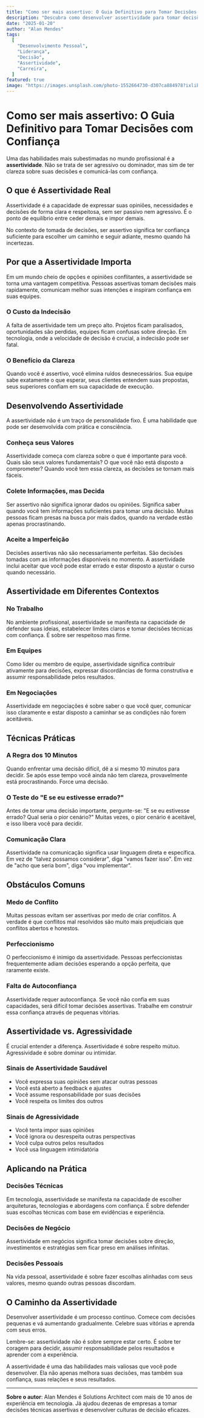 ```yaml
---
title: "Como ser mais assertivo: O Guia Definitivo para Tomar Decisões com Confiança"
description: "Descubra como desenvolver assertividade para tomar decisões mais eficazes em sua carreira e vida pessoal, com técnicas práticas e insights valiosos."
date: "2025-01-20"
author: "Alan Mendes"
tags:
  [
    "Desenvolvimento Pessoal",
    "Liderança",
    "Decisão",
    "Assertividade",
    "Carreira",
  ]
featured: true
image: "https://images.unsplash.com/photo-1552664730-d307ca884978?ixlib=rb-1.2.1&auto=format&fit=crop&w=1200&q=80"
---
```


# Como ser mais assertivo: O Guia Definitivo para Tomar Decisões com Confiança

Uma das habilidades mais subestimadas no mundo profissional é a **assertividade**. Não se trata de ser agressivo ou dominador, mas sim de ter clareza sobre suas decisões e comunicá-las com confiança.

## O que é Assertividade Real

Assertividade é a capacidade de expressar suas opiniões, necessidades e decisões de forma clara e respeitosa, sem ser passivo nem agressivo. É o ponto de equilíbrio entre ceder demais e impor demais.

No contexto de tomada de decisões, ser assertivo significa ter confiança suficiente para escolher um caminho e seguir adiante, mesmo quando há incertezas.

## Por que a Assertividade Importa

Em um mundo cheio de opções e opiniões conflitantes, a assertividade se torna uma vantagem competitiva. Pessoas assertivas tomam decisões mais rapidamente, comunicam melhor suas intenções e inspiram confiança em suas equipes.

### O Custo da Indecisão

A falta de assertividade tem um preço alto. Projetos ficam paralisados, oportunidades são perdidas, equipes ficam confusas sobre direção. Em tecnologia, onde a velocidade de decisão é crucial, a indecisão pode ser fatal.

### O Benefício da Clareza

Quando você é assertivo, você elimina ruídos desnecessários. Sua equipe sabe exatamente o que esperar, seus clientes entendem suas propostas, seus superiores confiam em sua capacidade de execução.

## Desenvolvendo Assertividade

A assertividade não é um traço de personalidade fixo. É uma habilidade que pode ser desenvolvida com prática e consciência.

### Conheça seus Valores

Assertividade começa com clareza sobre o que é importante para você. Quais são seus valores fundamentais? O que você não está disposto a comprometer? Quando você tem essa clareza, as decisões se tornam mais fáceis.

### Colete Informações, mas Decida

Ser assertivo não significa ignorar dados ou opiniões. Significa saber quando você tem informações suficientes para tomar uma decisão. Muitas pessoas ficam presas na busca por mais dados, quando na verdade estão apenas procrastinando.

### Aceite a Imperfeição

Decisões assertivas não são necessariamente perfeitas. São decisões tomadas com as informações disponíveis no momento. A assertividade inclui aceitar que você pode estar errado e estar disposto a ajustar o curso quando necessário.

## Assertividade em Diferentes Contextos

### No Trabalho

No ambiente profissional, assertividade se manifesta na capacidade de defender suas ideias, estabelecer limites claros e tomar decisões técnicas com confiança. É sobre ser respeitoso mas firme.

### Em Equipes

Como líder ou membro de equipe, assertividade significa contribuir ativamente para decisões, expressar discordâncias de forma construtiva e assumir responsabilidade pelos resultados.

### Em Negociações

Assertividade em negociações é sobre saber o que você quer, comunicar isso claramente e estar disposto a caminhar se as condições não forem aceitáveis.

## Técnicas Práticas

### A Regra dos 10 Minutos

Quando enfrentar uma decisão difícil, dê a si mesmo 10 minutos para decidir. Se após esse tempo você ainda não tem clareza, provavelmente está procrastinando. Force uma decisão.

### O Teste do "E se eu estivesse errado?"

Antes de tomar uma decisão importante, pergunte-se: "E se eu estivesse errado? Qual seria o pior cenário?" Muitas vezes, o pior cenário é aceitável, e isso libera você para decidir.

### Comunicação Clara

Assertividade na comunicação significa usar linguagem direta e específica. Em vez de "talvez possamos considerar", diga "vamos fazer isso". Em vez de "acho que seria bom", diga "vou implementar".

## Obstáculos Comuns

### Medo de Conflito

Muitas pessoas evitam ser assertivas por medo de criar conflitos. A verdade é que conflitos mal resolvidos são muito mais prejudiciais que conflitos abertos e honestos.

### Perfeccionismo

O perfeccionismo é inimigo da assertividade. Pessoas perfeccionistas frequentemente adiam decisões esperando a opção perfeita, que raramente existe.

### Falta de Autoconfiança

Assertividade requer autoconfiança. Se você não confia em suas capacidades, será difícil tomar decisões assertivas. Trabalhe em construir essa confiança através de pequenas vitórias.

## Assertividade vs. Agressividade

É crucial entender a diferença. Assertividade é sobre respeito mútuo. Agressividade é sobre dominar ou intimidar.

### Sinais de Assertividade Saudável

- Você expressa suas opiniões sem atacar outras pessoas
- Você está aberto a feedback e ajustes
- Você assume responsabilidade por suas decisões
- Você respeita os limites dos outros

### Sinais de Agressividade

- Você tenta impor suas opiniões
- Você ignora ou desrespeita outras perspectivas
- Você culpa outros pelos resultados
- Você usa linguagem intimidatória

## Aplicando na Prática

### Decisões Técnicas

Em tecnologia, assertividade se manifesta na capacidade de escolher arquiteturas, tecnologias e abordagens com confiança. É sobre defender suas escolhas técnicas com base em evidências e experiência.

### Decisões de Negócio

Assertividade em negócios significa tomar decisões sobre direção, investimentos e estratégias sem ficar preso em análises infinitas.

### Decisões Pessoais

Na vida pessoal, assertividade é sobre fazer escolhas alinhadas com seus valores, mesmo quando outras pessoas discordam.

## O Caminho da Assertividade

Desenvolver assertividade é um processo contínuo. Comece com decisões pequenas e vá aumentando gradualmente. Celebre suas vitórias e aprenda com seus erros.

Lembre-se: assertividade não é sobre sempre estar certo. É sobre ter coragem para decidir, assumir responsabilidade pelos resultados e aprender com a experiência.

A assertividade é uma das habilidades mais valiosas que você pode desenvolver. Ela não apenas melhora suas decisões, mas também sua confiança, suas relações e seus resultados.

---

**Sobre o autor**: Alan Mendes é Solutions Architect com mais de 10 anos de experiência em tecnologia. Já ajudou dezenas de empresas a tomar decisões técnicas assertivas e desenvolver culturas de decisão eficazes.
